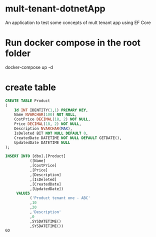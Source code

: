 # mult-tenant-dotnetApp
An application to test some concepts of mult tenant app using EF Core


# Run docker compose in the root folder
docker-compose up -d

# create table 
```SQL
CREATE TABLE Product
(
    Id INT IDENTITY(1,1) PRIMARY KEY,         
    Name NVARCHAR(100) NOT NULL,              
    CostPrice DECIMAL(18, 2) NOT NULL,        
    Price DECIMAL(18, 2) NOT NULL,            
    Description NVARCHAR(MAX),                 
    IsDeleted BIT NOT NULL DEFAULT 0,       
    CreatedDate DATETIME NOT NULL DEFAULT GETDATE(), 
    UpdatedDate DATETIME NULL               
);
````
```SQL
INSERT INTO [dbo].[Product]
           ([Name]
           ,[CostPrice]
           ,[Price]
           ,[Description]
           ,[IsDeleted]
           ,[CreatedDate]
           ,[UpdatedDate])
     VALUES
           ('Product tenant one - ABC'
           ,10
           ,20
           ,'Description'
           ,0
           ,SYSDATETIME()
           ,SYSDATETIME())
GO
```

